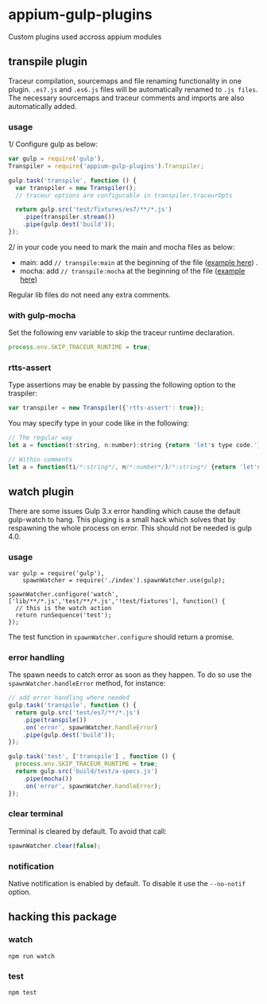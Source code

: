 appium-gulp-plugins
===================

Custom plugins used accross appium modules

## transpile plugin

Traceur compilation, sourcemaps and file renaming functionality in one plugin. `.es7.js` and `.es6.js` files will be automatically
renamed to `.js files`. The necessary sourcemaps and traceur comments and imports are also automatically added.

### usage

1/ Configure gulp as below:

``` js
var gulp = require('gulp'),
Transpiler = require('appium-gulp-plugins').Transpiler;

gulp.task('transpile', function () {
  var transpiler = new Transpiler();
  // traceur options are configurable in transpiler.traceurOpts

  return gulp.src('test/fixtures/es7/**/*.js')
    .pipe(transpiler.stream())
    .pipe(gulp.dest('build'));
});
```

2/ in your code you need to mark the main and mocha files as below:

- main: add `// transpile:main` at the beginning of the file ([example here](https://github.com/appium/appium-gulp-plugins/blob/master/test/fixtures/es7/lib/run.es7.js)) .
- mocha: add `// transpile:mocha` at the beginning of the file ([example here](https://github.com/appium/appium-gulp-plugins/blob/master/test/fixtures/es7/test/a-specs.es7.js))

Regular lib files do not need any extra comments.

### with gulp-mocha

Set the following env variable to skip the traceur runtime declaration.

```js
process.env.SKIP_TRACEUR_RUNTIME = true;
```

### rtts-assert

Type assertions may be enable by passing the following
option to the traspiler:

```js
var transpiler = new Transpiler({'rtts-assert': true});
```

You may specify type in your code like in the following:

```js
// The regular way
let a = function(t:string, n:number):string {return 'let's type code.'};

// Within comments
let a = function(ti/*:string*/, n/*:number*/)/*:string*/ {return 'let's type code.'};
```

## watch plugin

There are some issues Gulp 3.x error handling which cause the default
gulp-watch to hang. This pluging is a small hack which solves that by
respawning the whole process on error. This should not be needed is
gulp 4.0.

### usage

```
var gulp = require('gulp'),
    spawnWatcher = require('./index').spawnWatcher.use(gulp);

spawnWatcher.configure('watch', ['lib/**/*.js','test/**/*.js','!test/fixtures'], function() {
  // this is the watch action
  return runSequence('test');
});
```

The test function in `spawnWatcher.configure` should return a promise.

### error handling

The spawn needs to catch error as soon as they happen. To do so use the
`spawnWatcher.handleError` method, for instance:

```js
// add error handling where needed
gulp.task('transpile', function () {
  return gulp.src('test/es7/**/*.js')
    .pipe(transpile())
    .on('error', spawnWatcher.handleError)
    .pipe(gulp.dest('build'));
});

gulp.task('test', ['transpile'] , function () {
  process.env.SKIP_TRACEUR_RUNTIME = true;
  return gulp.src('build/test/a-specs.js')
    .pipe(mocha())
    .on('error', spawnWatcher.handleError);
});
```

### clear terminal

Terminal is cleared by default. To avoid that call:

```js
spawnWatcher.clear(false);
```

### notification

Native notification is enabled by default. To disable it use the
`--no-notif` option.

## hacking this package

### watch

```
npm run watch
```

### test

```
npm test
```
